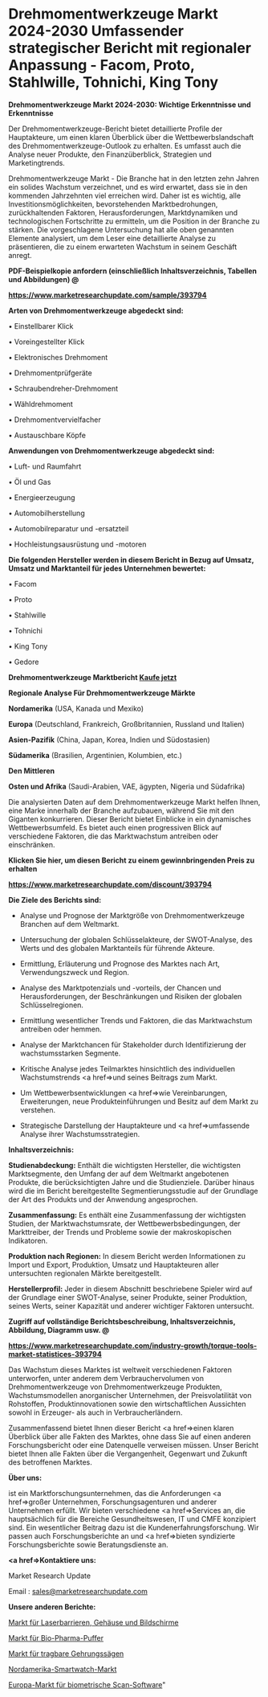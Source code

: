 # Drehmomentwerkzeuge Markt 2024-2030 Umfassender strategischer Bericht mit regionaler Anpassung - Facom, Proto, Stahlwille, Tohnichi, King Tony

<strong>Drehmomentwerkzeuge Markt 2024-2030: Wichtige Erkenntnisse und Erkenntnisse</strong>

Der Drehmomentwerkzeuge-Bericht bietet detaillierte Profile der Hauptakteure, um einen klaren Überblick über die Wettbewerbslandschaft des Drehmomentwerkzeuge-Outlook zu erhalten. Es umfasst auch die Analyse neuer Produkte, den Finanzüberblick, Strategien und Marketingtrends.

Drehmomentwerkzeuge Markt - Die Branche hat in den letzten zehn Jahren ein solides Wachstum verzeichnet, und es wird erwartet, dass sie in den kommenden Jahrzehnten viel erreichen wird. Daher ist es wichtig, alle Investitionsmöglichkeiten, bevorstehenden Marktbedrohungen, zurückhaltenden Faktoren, Herausforderungen, Marktdynamiken und technologischen Fortschritte zu ermitteln, um die Position in der Branche zu stärken. Die vorgeschlagene Untersuchung hat alle oben genannten Elemente analysiert, um dem Leser eine detaillierte Analyse zu präsentieren, die zu einem erwarteten Wachstum in seinem Geschäft anregt.



<strong><b>PDF-Beispielkopie anfordern (einschließlich Inhaltsverzeichnis, Tabellen und Abbildungen) @ </b></strong>

<strong><a href=https://www.marketresearchupdate.com/sample/393794>

<strong>https://www.marketresearchupdate.com/sample/393794</u></a></strong></strong>



<strong>Arten von Drehmomentwerkzeuge abgedeckt sind:</strong>

• Einstellbarer Klick

• Voreingestellter Klick

• Elektronisches Drehmoment

• Drehmomentprüfgeräte

• Schraubendreher-Drehmoment

• Wähldrehmoment

• Drehmomentvervielfacher

• Austauschbare Köpfe



<strong>Anwendungen von Drehmomentwerkzeuge abgedeckt sind:</strong>

• Luft- und Raumfahrt

• Öl und Gas

• Energieerzeugung

• Automobilherstellung

• Automobilreparatur und -ersatzteil

• Hochleistungsausrüstung und -motoren



<strong>Die folgenden Hersteller werden in diesem Bericht in Bezug auf Umsatz, Umsatz und Marktanteil für jedes Unternehmen bewertet:</strong>

• Facom

• Proto

• Stahlwille

• Tohnichi

• King Tony

• Gedore



<strong>Drehmomentwerkzeuge Marktbericht <a href=https://www.marketresearchupdate.com/buynow/393794>Kaufe jetzt</a></strong>



<strong>Regionale Analyse Für Drehmomentwerkzeuge Märkte</strong>



<strong>Nordamerika</strong> (USA, Kanada und Mexiko)



<strong>Europa</strong> (Deutschland, Frankreich, Großbritannien, Russland und Italien)



<strong>Asien-Pazifik</strong> (China, Japan, Korea, Indien und Südostasien)



<strong>Südamerika</strong> (Brasilien, Argentinien, Kolumbien, etc.)



<strong>Den Mittleren</strong> 

<strong>Osten und Afrika</strong> (Saudi-Arabien, VAE, ägypten, Nigeria und Südafrika)

Die analysierten Daten auf dem Drehmomentwerkzeuge Markt helfen Ihnen, eine Marke innerhalb der Branche aufzubauen, während Sie mit den Giganten konkurrieren. Dieser Bericht bietet Einblicke in ein dynamisches Wettbewerbsumfeld. Es bietet auch einen progressiven Blick auf verschiedene Faktoren, die das Marktwachstum antreiben oder einschränken.



<strong>Klicken Sie hier, um diesen Bericht zu einem gewinnbringenden Preis zu erhalten
</strong>

<strong><a href=https://www.marketresearchupdate.com/discount/393794>https://www.marketresearchupdate.com/discount/393794</b></u></strong></a>



<strong>Die Ziele des Berichts sind:</strong>

- Analyse und Prognose der Marktgröße von Drehmomentwerkzeuge Branchen auf dem Weltmarkt.

- Untersuchung der globalen Schlüsselakteure, der SWOT-Analyse, des Werts und des globalen Marktanteils für führende Akteure.

- Ermittlung, Erläuterung und Prognose des Marktes nach Art, Verwendungszweck und Region.

- Analyse des Marktpotenzials und -vorteils, der Chancen und Herausforderungen, der Beschränkungen und Risiken der globalen Schlüsselregionen.

- Ermittlung wesentlicher Trends und Faktoren, die das Marktwachstum antreiben oder hemmen.

- Analyse der Marktchancen für Stakeholder durch Identifizierung der wachstumsstarken Segmente.

- Kritische Analyse jedes Teilmarktes hinsichtlich des individuellen Wachstumstrends <a href=>und</a> seines Beitrags zum Markt.

- Um Wettbewerbsentwicklungen <a href=>wie</a> Vereinbarungen, Erweiterungen, neue Produkteinführungen und Besitz auf dem Markt zu verstehen.

- Strategische Darstellung der Hauptakteure und <a href=>umfas</a>sende Analyse ihrer Wachstumsstrategien.



<strong>Inhaltsverzeichnis:</strong>



<strong>Studienabdeckung:</strong> Enthält die wichtigsten Hersteller, die wichtigsten Marktsegmente, den Umfang der auf dem Weltmarkt angebotenen Produkte, die berücksichtigten Jahre und die Studienziele. Darüber hinaus wird die im Bericht bereitgestellte Segmentierungsstudie auf der Grundlage der Art des Produkts und der Anwendung angesprochen.



<strong>Zusammenfassung:</strong> Es enthält eine Zusammenfassung der wichtigsten Studien, der Marktwachstumsrate, der Wettbewerbsbedingungen, der Markttreiber, der Trends und Probleme sowie der makroskopischen Indikatoren.



<strong>Produktion nach Regionen:</strong> In diesem Bericht werden Informationen zu Import und Export, Produktion, Umsatz und Hauptakteuren aller untersuchten regionalen Märkte bereitgestellt.



<strong>Herstellerprofil:</strong> Jeder in diesem Abschnitt beschriebene Spieler wird auf der Grundlage einer SWOT-Analyse, seiner Produkte, seiner Produktion, seines Werts, seiner Kapazität und anderer wichtiger Faktoren untersucht.



<strong><b>Zugriff auf vollständige Berichtsbeschreibung, Inhaltsverzeichnis, Abbildung, Diagramm usw. @ </b></strong>

<strong><a href=https://www.marketresearchupdate.com/industry-growth/torque-tools-market-statistices-393794>https://www.marketresearchupdate.com/industry-growth/torque-tools-market-statistices-393794</a></strong>

Das Wachstum dieses Marktes ist weltweit verschiedenen Faktoren unterworfen, unter anderem dem Verbrauchervolumen von Drehmomentwerkzeuge von Drehmomentwerkzeuge Produkten, Wachstumsmodellen anorganischer Unternehmen, der Preisvolatilität von Rohstoffen, Produktinnovationen sowie den wirtschaftlichen Aussichten sowohl in Erzeuger- als auch in Verbraucherländern.

Zusammenfassend bietet Ihnen dieser Bericht <a href=>einen</a> klaren Überblick über alle Fakten des Marktes, ohne dass Sie auf einen anderen Forschungsbericht oder eine Datenquelle verweisen müssen. Unser Bericht bietet Ihnen alle Fakten über die Vergangenheit, Gegenwart und Zukunft des betroffenen Marktes.



<strong>Über uns:</strong>

 ist ein Marktforschungsunternehmen, das die Anforderungen <a href=>großer</a> Unternehmen, Forschungsagenturen und anderer Unternehmen erfüllt. Wir bieten verschiedene <a href=>Services</a> an, die hauptsächlich für die Bereiche Gesundheitswesen, IT und CMFE konzipiert sind. Ein wesentlicher Beitrag dazu ist die Kundenerfahrungsforschung. Wir passen auch Forschungsberichte an und <a href=>bieten</a> syndizierte Forschungsberichte sowie Beratungsdienste an.



<strong><a href=>Kontaktiere uns:</a></strong>

Market Research Update

Email : sales@marketresearchupdate.com



<strong>Unsere anderen Berichte:</strong>

<a href=https://www.linkedin.com/pulse/laser-barriers-enclosures-screens-market-2023>Markt für Laserbarrieren, Gehäuse und Bildschirme</a>

<a href=https://www.linkedin.com/pulse/bio-pharma-buffer-market-analysis-segment-region>Markt für Bio-Pharma-Puffer</a>

<a href=https://www.linkedin.com/pulse/portable-miter-saw-market-sizing-up-anticipating-trends>Markt für tragbare Gehrungssägen</a>

<a href=https://www.linkedin.com/pulse/north-america-smart-watch-market-2023-latest>Nordamerika-Smartwatch-Markt</a>

<a href=https://www.linkedin.com/pulse/europe-biometric-scan-software-market-report-covers-future>Europa-Markt für biometrische Scan-Software</a>"
